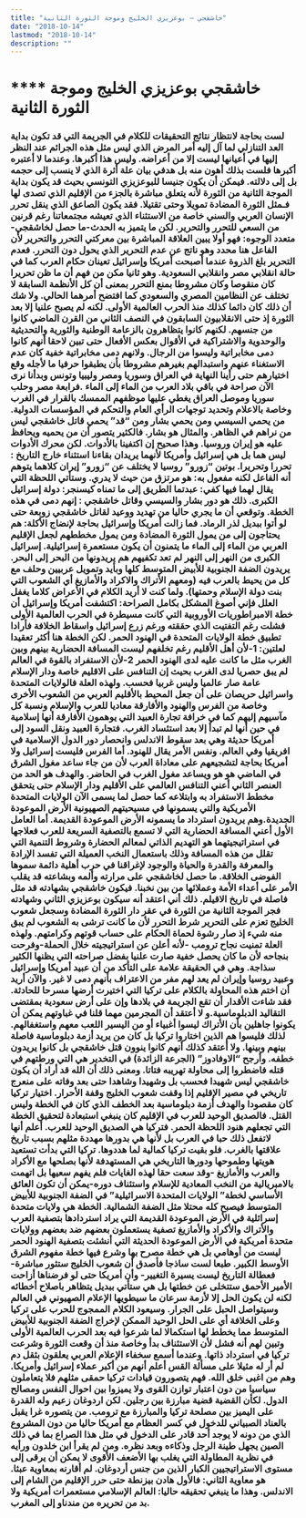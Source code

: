 ```yaml
---
title: "خاشقجي – بوعزيزي الخليج وموجة الثورة الثانية"
date: "2018-10-14"
lastmod: "2018-10-14"
description: ""
---
```

# **** **خاشقجي بوعزيزي الخليج وموجة الثورة الثانية**

### لست بحاجة لانتظار نتائج التحقيقات للكلام في الجريمة التي قد تكون بداية العد التنازلي لما آل إليه أمر المرض الذي ليس مثل هذه الجرائم عند النظر إليها في أعيانها ليست إلا من أعراضه. وليس هذا أكبرها. وعندما لا أعتبره أكبرها فلست بذلك أهون منه بل هدفي بيان علة أثرة الذي لا ينسب إلى حجمه بل إلى دلالته. فيمكن أن يكون جنيسا للبوعزيزي التونسي بحيث قد يكون بداية الموجة الثانية من الثورة لأنه يتعلق مباشرة بالجزء من الإقليم الذي تصدى لها فـمثل الثورة المضادة تمويلا وحتى تقتيلا. فقد يكون الصاعق الذي ينقل تحرر الإنسان العربي والسني خاصة من الاستثناء الذي تعيشه مجتمعاتنا رغم قرنين من السعي للتحرر والتحرير. لكن ما يتميز به الحدث-ما حصل لخاشقجي- متعدد الوجوه: فهو أولا يبين العلاقة المباشرة بين معركتي التحرر والتحرير لأن الفاعل هنا محدد وهو ناتج عن عدم التحرير الذي يحول دون التحرر. فعدم التحرير بلغ الذروة عندما أصبحت أمريكا وإسرائيل تعينان حكام العرب كما في حالة انقلابي مصر وانقلابي السعودية. وهو ثانيا مكن من فهم أن ما ظن تحريرا كان منقوصا وكان مشروطا بمنع التحرر بمعنى أن كل الأنظمة السابقة لا تختلف عن النظامين المصري والسعودي كما افتضح أمرهما الحالي. ولا شك أن ذلك كان دائما كذلك منذ الحرب العالمية الأولى. لكنه لم يصبح علنيا إلا بعد الثورة إذ حتى الانقلابيون السابقون في النصف الثاني من القرن الماضي كانوا من جنسهم. لكنهم كانوا يتظاهرون بالزعامة الوطنية والثورية والتحديثية والوحدوية والاشتراكية في الأقوال بعكس الأفعال حتى تبين لاحقا أنهم كانوا دمى مخابراتية وليسوا من الرجال. ولانهم دمى مخابراتية خفية كان عدم الاستغناء عنهم واستبدالهم بغيرهم مشروطا بأن يطبقوا حرفيا ما لأجله وقع اختيارهم حتى رأينا النهاية في العراق وسوريا ومصر وليبيا وتونس وبدأنا نرى الآن صراحة في باقي بلاد العرب من الماء إلى الماء .فرابعة مصر وحلب سوريا وموصل العراق يغطي عليها موظفهم الممسك بالقرار في الغرب وخاصة بالاعلام وتحديد توجهات الرأي العام والتحكم في المؤسسات الدولية. من يحمي السيسي ومن يحمي بشار ومن “قد” يحمي قاتل خاشقجي ليس من نراهم في الظاهر. والمثال هو بشار. فالكثير يتصور أن من يحميه ويحافظ عليه هو إيران وروسيا. وهذا صحيح إن اكتفينا بالأدوات. لكن محرك الأدوات ليس هما بل هي إسرائيل وأمريكا لأنهما يريدان بقاءنا استثناء خارج التاريخ : تحررا وتحريرا. بوتين “زورو” روسيا لا يختلف عن “زورو” إيران كلاهما يتوهم أنه الفاعل لكنه مفعول به: هو مرتزق من حيث لا يدري. وستأتي اللحظة التي يقال لهما فيها كفي: عبدتما الطريق إلى ما تمناه كيسنجر: دولة إسرائيل الكبرى. ذلك هو دور بشار والسيسي وقاتل خاشقجي : إنهم دمى في هذه الخطة. وتوقعي أن ما يجري حاليا من تهديد ووعيد لقاتل خاشقجي زوبعة حتى لو أتوا ببديل لذر الرماد. فما زالت أمريكا وإسرائيل بحاجة لإنضاج الأكلة: هم يحتاجون إلى من يمول الثورة المضادة ومن يمول مخططهم لجعل الإقليم العربي من الماء إلى الماء ما يتمنون أن يكون مستعمرة إسرائيلية. إسرائيل الكبرى من النهر إلى النهر لم تعد تكفيهم هم يريدونها من البحر إلى البحر. يريدون الضفة الجنوبية للأبيض المتوسط كلها وبأيد وتمويل عربيين وحلف مع كل من يحيط بالعرب فيه (ومعهم الأتراك والاكراد والأمازيغ أي الشعوب التي بنت دولة الإسلام وحمتها). ولما كنت لا أريد الكلام في الأعراض كلاما يغفل العلل فإني أصوغ المشكل بكامل الصراحة: اكتشفت أمريكا وإسرائيل أن خطة الامبراطوريات الأوروبية التي كانت مسيطرة في الحرب العالمية الأولى فشلت رغم التفتيت الذي حققته ورغم زرع إسرائيل واسقاط الخلافة فأرادا تطبيق خطة الولايات المتحدة في الهنود الحمر. لكن الخطة هنا أكثر تعقيدا لعلتين: 1-لأن أهل الأقليم رغم تخلفهم ليست المسافة الحضارية بينهم وبين الغرب مثل ما كانت عليه لدى الهنود الحمر 2-لأن الاستفراد بالقوة في العالم لم يبق حصريا لدى الغرب بحيث إن التنافس على الاقليم خاصة ودار الإسلام عامة صار عالميا وليس غربيا فحسب. ولهذه العلة فالولايات المتحدة واسرائيل حريصان على أن جعل المحيط بالأقليم العربي من الشعوب الأخرى وخاصة من الفرس والهنود والأفارقة معاديا للعرب والإسلام ونسبة كل مآسيهم إليهم كما في خرافة تجارة العبيد التي يوهمون الأفارقة أنها إسلامية في حين أنها لم تبدأ إلا بعد استئساد الغرب. فتجارة العبيد ونقل السود إلى أمريكا حديثة وهي بعد سقوط الاندلس وانحصار دور الدول الإسلامية في افريقيا وفي العالم. ونفس الأمر يقال للهنود. أما الفرس فليست إسرائيل ولا أمريكا بحاجة لتشجيعهم على معاداة العرب لأن من جاء ساعد مغول الشرق في الماضي هو هو ويساعد مغول الغرب في الحاضر. والهدف هو الحد من العنصر الثاني أعني التنافس العالمي على الأقليم ودار الإسلام حتى يتحقق مخطط الاستفراد به وابتلاعه كما حصل لما يسمى الآن الولايات المتحدة الأمريكية والتي يسمونها في مسيحيتهم الصهيونية الأرض الموعودة الجديدة.وهم يريدون استرداد ما يسمونه الأرض الموعودة القديمة. أما العامل الأول أعني المسافة الحضارية التي لا تسمع بالتصفية السريعة للعرب فعلاجها في استراتيجيتهما هو التهديم الذاتي لمعالم الحضارة وشروط التنمية التي تقلل من هذه المسافة وذلك باستعمال النخب العميلة التي تفسد الإرادة والمعرفة والقدرة والحياة والوجود لإغراقنا في حرب أهلية دائمة سموها الفوضى الخلاقة. ما حصل لخاشقجي على مرارته وألمه وبشاعته قد يقلب الأمر على أعداء الأمة وعملائها من بين نخبنا. فيكون خاشقجي بشهادته قد مثل فاصلة في تاريخ الاقيلم. ذلك أني اعتقد أنه سيكون بوعزيزي الثاني وشهادته فجر الموجة الثانية من الثورة في عقر دار الثورة المضادة وسجعل شعوب الخليج تعزم على التحرير شرط التحرر لأن ما كانت ترشى به الشعوب لم يبق منه شيء إذ صار رشوة لحماة الحكام على حساب قوتهم وكرامتهم. ولهذه العلة تمنيت نجاح ترومب -لأنه أعلن عن استراتيجيته خلال الحملة-وفرحت بنجاحه لأن ما كان يحصل خفية صارت علنيا بفضل صراحته التي يظنها الكثير سذاجة. وهي في الحقيقة علامة على التأكد من أن عبيد أمريكا وإسرائيل وعبيد روسيا وإيران لم يعد لهم مفر من الاعتراف بأنهم دمى لا غير. والآن أريد أن اختم هذه المحاولة بالكلام على تركيا التي اختيرت أرضها مسرحا للحادثة. فقد شاءت الأقدار أن تقع الجريمة في بلادها وإن على أرض سعودية بمقتضى التقاليد الدبلوماسية.و لا أعتقد أن المجرمين مهما قلنا في غباوتهم يمكن أن يكونوا جاهلين بأن الأتراك ليسوا أغبياء أو من اليسير اللعب معهم واستغفالهم. لذلك فليسوا هم الذين اختاروا تركيا بل كان من يريد أزمة دبلوماسية فاصلة بينهم وبينها. ولا أعتقد كذلك أنهم كانوا ينوون قتل خاشقجي بل كانوا يريدون خطفه. وأرجح “الاوفادوز” (الجرعة الزائدة) في التخدير هي التي ورطتهم في قتله فاضطروا إلى محاولة تهريبه فتاتا. ومعنى ذلك أن الله قد أراد أن يكون خاشقجي ليس شهيدا فحسب بل وشهيدا وشاهدا حتى بعد وفاته على منعرج تاريخي في مصير الإقليم إذا وقفت شعوب الخليج وقفة الأحرار. اختيار تركيا كان مقصودا والهدف أزمة دبلوماسية بعد الخطف الذي كان في الخطة وليس القتل. فالصديق الوحيد للعرب في الإقليم كان ينبغي استبعادة لتحقيق الخطة التي تجعلهم هنود اللحظة الحمر. فتركيا هي الصديق الوحيد للعرب. أعلم أنها لاتفعل ذلك حبا في العرب بل لأنها هي بدورها مهددة مثلهم بسبب تاريخ علاقتها بالغرب. فلو بقيت تركيا كمالية لما هددوها. تركيا التي بدأت تستعيد هويتها وطموحها ودورها التاريخي هي المستهدفة لأنها بصلحها مع الأكراد والعرب والأمازيغ -وقد سعت حقا لهذه الغايات فلم يفهم سعيها بل اتهمت بالامبريالية من النخب المعادية للإسلام واستئناف دوره-يمكن أن تكون العائق الأساسي لخطة” الولايات المتحدة الاسرائيلية” في الضفة الجنوبية للأبيض المتوسط فيصبح كله محتلا مثل الضفة الشمالية. الخطة هي ولايات متحدة إسرائلية في الأرض الموعودة القديمة التي يراد استردادها بتصفية العرب والأتراك والأكراد والأمازيغ تصفية يستعملون بعضهم ضد بعضهم وولايات متحدة أمريكية في الأرض الموعودة الحديثة التي أنشئت بتصفية الهنود الحمر ليست من أوهامي بل هي خطة مصرح بها وشرع فيها خطة مفهوم الشرق الأوسط الكبير. طبعا لست ساذجا فأصدق أن شعوب الخليج ستثور مباشرة-فعطالة التاريخ ليست يسيرة التغيير- وأن أمريكا حتى لو فرضناها أزاحت الأمير الأحمق ستتخلى عن خطتها بل هي ستأتي ببديل يتظاهر باصلاح أخطائه لكنه لن يكون الحل إلا لأزمة سرعان ما سيطويها الإعلام الصهيوني في العالم وسيتواصل الحبل على الجرار. وسيعود الكلام الممجوج للحرب على تركيا وعلى الخلافة أي على الحل الوحيد الممكن لإخراج الضفة الجنوبية للأبيض المتوسط مما يخطط لها استكمالا لما شرعوا فيه بعد الحرب العالمية الأولى وتبين لهم أنه فشل لأن الاستئناف بدأ وخاصة منذ أن وقعت الثورة وشرعت تركيا في استرداد ذاتها. وعندما أسمع سخفاء الإعلام العربي يعلقون بثقل دم لم أر له مثيلا على مسألة القس أعلم أنهم من أكبر عملاء إسرائيل وأمريكا. وهم من اغبى خلق الله. فهم يتصورون قيادات تركيا حمقى مثلهم فلا يتعاملون سياسيا من دون اعتبار توازن القوى ولا يميزوا بين احوال النفس ومصالح الدول. لكأن القضية قضية مبارزة بين رجلين. لكن اردوغان زعيم وله القدرة على اليميز بين مصلحة تركيا والمبارزة مع ترومب. من يتصوره غرا يقبل بالعناد الصبياني للدخول في كسر العظام مع أمريكا حاليا من دون المشروع الذي من دونه لا يوجد أحد قادر على الدخول في مثل هذا الصراع بما في ذلك الصين يجهل طينة الرجل وذكاءه وبعد نظره. ومن لم يقرأ ابن خلدون ورأيه في نظرية المطاولة التي يغلب بها الأضعف الأقوى لا يمكن أن يرقى إلى مستوى الاستراتيجيين الكبار الذين من جنس أردوغان. لم أقارنه بمعاوية عبثا. هو معاوية الثاني: فالأول هادن بيزنطة حتى حرر الإقليم من الشام إلى الاندلس. وهذا ما ينبغي تحقيقه حاليا: العالم الإسلامي مستعمرات أمريكية ولا بد من تحريره من مندناو إلى المغرب.

###